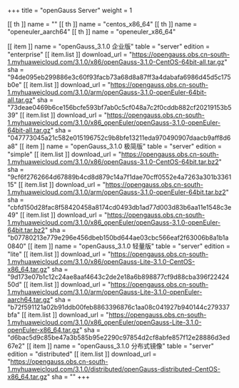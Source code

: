 +++
title = "openGauss Server"
weight = 1

[[ th ]]
    name = ""
[[ th ]]
    name = "centos_x86_64"
[[ th ]]
    name = "openeuler_aarch64"
[[ th ]]
    name = "openeuler_x86_64"

[[ item ]]
    name = "openGauss_3.1.0 企业版"
    table = "server"
    edition = "enterprise"
    [[ item.list ]]
        download_url = "https://opengauss.obs.cn-south-1.myhuaweicloud.com/3.1.0/x86/openGauss-3.1.0-CentOS-64bit-all.tar.gz"
        sha = "94de095eb299886e3c60f93facb73a68d8a87ff3a4dabafa6986d45d5c175b0e"
    [[ item.list ]]
        download_url = "https://opengauss.obs.cn-south-1.myhuaweicloud.com/3.1.0/arm/openGauss-3.1.0-openEuler-64bit-all.tar.gz"
        sha = "73deae0469b6ce156bcfe593bf7ab0c5cf048a7c2f0cddb882cf20219153b539"
    [[ item.list ]]
        download_url = "https://opengauss.obs.cn-south-1.myhuaweicloud.com/3.1.0/x86_openEuler/openGauss-3.1.0-openEuler-64bit-all.tar.gz"
        sha = "047773045a21c582e015196752c9b8bfe13211eda970490907daacb9aff8d6a8"
[[ item ]]
    name = "openGauss_3.1.0 极简版"
    table = "server"
    edition = "simple"
    [[ item.list ]]
        download_url = "https://opengauss.obs.cn-south-1.myhuaweicloud.com/3.1.0/x86/openGauss-3.1.0-CentOS-64bit.tar.bz2"
        sha = "9cf6f2762664d67889b4cd8d879c14a7f1dae70cff0552e4a7263a301b336115"
    [[ item.list ]]
        download_url = "https://opengauss.obs.cn-south-1.myhuaweicloud.com/3.1.0/arm/openGauss-3.1.0-openEuler-64bit.tar.bz2"
        sha = "cbfd150d28fac8f58420458a8174cd0493db1ad77d003d83b6aa11e1548c3e49"
    [[ item.list ]]
        download_url = "https://opengauss.obs.cn-south-1.myhuaweicloud.com/3.1.0/x86_openEuler/openGauss-3.1.0-openEuler-64bit.tar.bz2"
        sha = "b07780213e779e296e456dbeb150bd644ae03cbc566eaf2f63006b8a1b1a0840"
[[ item ]]
    name = "openGauss_3.1.0 轻量版"
    table = "server"
    edition = "lite"
    [[ item.list ]]
        download_url = "https://opengauss.obs.cn-south-1.myhuaweicloud.com/3.1.0/x86/openGauss-Lite-3.1.0-CentOS-x86_64.tar.gz"
        sha = "9d173e07b1c12c24ae8aaf4643c2de2e18a6b898877cf9d88cba396f2242450d"
    [[ item.list ]]
        download_url = "https://opengauss.obs.cn-south-1.myhuaweicloud.com/3.1.0/arm/openGauss-Lite-3.1.0-openEuler-aarch64.tar.gz"
        sha = "b72f591121a02b91ddb00feb8863396876c1aa08c041927b940144c279337bfa"
    [[ item.list ]]
        download_url = "https://opengauss.obs.cn-south-1.myhuaweicloud.com/3.1.0/x86_openEuler/openGauss-Lite-3.1.0-openEuler-x86_64.tar.gz"
        sha = "d6bac5d9c85be47a3b585b95e2290c97854d2cf8abfe857f12e28886d3ed67e2"
[[ item ]]
    name = "openGauss_3.1.0 分布式镜像"
    table = "server"
    edition = "distributed"
    [[ item.list ]]
        download_url = "https://opengauss.obs.cn-south-1.myhuaweicloud.com/3.1.0/distributed/openGauss-distributed-CentOS-x86_64.tar.gz"
        sha = ""
+++
